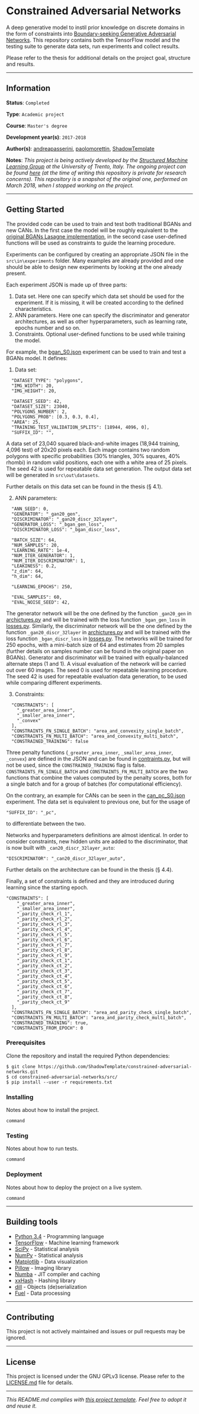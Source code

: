 # Constrained Adversarial Networks

A deep generative model to instil prior knowledge on discrete domains in the 
form of constraints into [Boundary-seeking Generative Adversarial 
Networks](https://arxiv.org/abs/1702.08431). This repository contains both the 
TensorFlow model and the testing suite to generate data sets, run experiments 
and collect results.

Please refer to the thesis for additional details on the project goal, 
structure and results.

---
## Information

**Status**: `Completed`

**Type**: `Academic project`

**Course**: `Master's degree`

**Development year(s)**: `2017-2018`

**Author(s)**: [andreapasserini](https://github.com/andreapasserini), 
[paolomorettin](https://github.com/paolomorettin), 
[ShadowTemplate](https://github.com/ShadowTemplate)

**Notes**: *This project is being actively developed by the [Structured Machine
Learning Group](http://sml.disi.unitn.it/) at the University of Trento, Italy. 
The ongoing project can be found 
[here](https://github.com/paolomorettin/constrained-adversarial-networks) (at 
the time of writing this repository is private for research concerns). This 
repository is a snapshot of the original one, performed on March 2018, when I 
stopped working on the project.*

---
## Getting Started

The provided code can be used to train and test both traditional BGANs and new
CANs. In the first case the model will be roughly equivalent to the [original
BGANs Lasagne implementation](https://github.com/rdevon/BGAN), in the second 
case user-defined functions will be used as constraints to guide the learning 
procedure.

Experiments can be configured by creating an appropriate JSON file in the 
`src\in\experiments` folder. Many examples are already provided and one should 
be able to design new experiments by looking at the one already present.

Each experiment JSON is made up of three parts:

1. Data set. Here one can specify which data set should be used for the 
experiment. If it is missing, it will be created according to the defined 
characteristics.
2. ANN parameters. Here one can specify the discriminator and generator 
architectures, as well as other hyperparameters, such as learning rate, epochs 
number and so on.
3. Constraints. Optional user-defined functions to be used while training the 
model.

For example, the [bgan_S0.json]() experiment can be used to train and test a 
BGANs model. It defines:

1. Data set:

```
  "DATASET_TYPE": "polygons",
  "IMG_WIDTH": 20,
  "IMG_HEIGHT": 20,

  "DATASET_SEED": 42,
  "DATASET_SIZE": 23040,
  "POLYGONS_NUMBER": 2,
  "POLYGONS_PROB": [0.3, 0.3, 0.4],
  "AREA": 25,
  "TRAINING_TEST_VALIDATION_SPLITS": [18944, 4096, 0],
  "SUFFIX_ID": "",
```

A data set of 23,040 squared black-and-white images (18,944 training, 4,096 
test) of 20x20 pixels each. Each image contains two random polygons with 
specific probabilities (30% triangles, 30% squares, 40% rhombi) in random valid 
positions, each one with a white area of 25 pixels. The seed 42 is used for 
repeatable data set generation. The output data set will be generated in 
`src\out\datasets`.

Further details on this data set can be found in the thesis (§ 4.1).

2. ANN parameters:

```
  "ANN_SEED": 0,
  "GENERATOR": "_gan20_gen",
  "DISCRIMINATOR": "_gan20_discr_32layer",
  "GENERATOR_LOSS": "_bgan_gen_loss",
  "DISCRIMINATOR_LOSS": "_bgan_discr_loss",

  "BATCH_SIZE": 64,
  "NUM_SAMPLES": 20,
  "LEARNING_RATE": 1e-4,
  "NUM_ITER_GENERATOR": 1,
  "NUM_ITER_DISCRIMINATOR": 1,
  "LEAKINESS": 0.2,
  "z_dim": 64,
  "h_dim": 64,

  "LEARNING_EPOCHS": 250,

  "EVAL_SAMPLES": 60,
  "EVAL_NOISE_SEED": 42,
```

The generator network will be the one defined by the function `_gan20_gen` in 
[archictures.py]() and will be trained with the loss function `_bgan_gen_loss` 
in [losses.py](). Similarly, the discriminator network will be the one defined 
by the function `_gan20_discr_32layer` in [archictures.py]() and will be 
trained with the loss function `_bgan_discr_loss` in [losses.py](). The 
networks will be trained for 250 epochs, with a mini-batch size of 64 and 
estimates from 20 samples (further details on samples number can be found in 
the original paper on BGANs). Generator and discriminator will be trained with
equally-balanced alternate steps (1 and 1). A visual evaluation of the network 
will be carried out over 60 images. The seed 0 is used for repeatable learning 
procedure. The seed 42 is used for repeatable evaluation data generation, to be 
used while comparing different experiments.

3. Constraints:

```
  "CONSTRAINTS": [
    "_greater_area_inner",
    "_smaller_area_inner",
    "_convex"
  ],
  "CONSTRAINTS_FN_SINGLE_BATCH": "area_and_convexity_single_batch",
  "CONSTRAINTS_FN_MULTI_BATCH": "area_and_convexity_multi_batch",
  "CONSTRAINED_TRAINING": false
```

Three penalty functions (`_greater_area_inner`, `_smaller_area_inner`, 
`_convex`) are defined in the JSON and can be found in [contraints.py](), but 
will not be used, since the `CONSTRAINED_TRAINING` flag is false. 
`CONSTRAINTS_FN_SINGLE_BATCH` and `CONSTRAINTS_FN_MULTI_BATCH` are the two 
functions that combine the values computed by the penalty scores, both for a 
single batch and for a group of batches (for computational efficiency).

On the contrary, an example for CANs can be seen in the [can_pc_S0.json]() 
experiment. The data set is equivalent to previous one, but for the usage of 


```
"SUFFIX_ID": "_pc",
```

to differentiate between the two.

Networks and hyperparameters definitions are almost identical. In order to 
consider constraints, new hidden units are added to the discriminator, that is 
now built with `_can20_discr_32layer_auto`:

```
"DISCRIMINATOR": "_can20_discr_32layer_auto",
```

Further details on the architecture can be found in the thesis (§ 4.4).

Finally, a set of constraints is defined and they are introduced during 
learning since the starting epoch.

```
"CONSTRAINTS": [
    "_greater_area_inner",
    "_smaller_area_inner",
    "_parity_check_rl_1",
    "_parity_check_rl_2",
    "_parity_check_rl_3",
    "_parity_check_rl_4",
    "_parity_check_rl_5",
    "_parity_check_rl_6",
    "_parity_check_rl_7",
    "_parity_check_rl_8",
    "_parity_check_rl_9",
    "_parity_check_ct_1",
    "_parity_check_ct_2",
    "_parity_check_ct_3",
    "_parity_check_ct_4",
    "_parity_check_ct_5",
    "_parity_check_ct_6",
    "_parity_check_ct_7",
    "_parity_check_ct_8",
    "_parity_check_ct_9"
  ],
  "CONSTRAINTS_FN_SINGLE_BATCH": "area_and_parity_check_single_batch",
  "CONSTRAINTS_FN_MULTI_BATCH": "area_and_parity_check_multi_batch",
  "CONSTRAINED_TRAINING": true,
  "CONSTRAINTS_FROM_EPOCH": 0
```


### Prerequisites

Clone the repository and install the required Python dependencies:

```
$ git clone https://github.com/ShadowTemplate/constrained-adversarial-networks.git
$ cd constrained-adversarial-networks/src/
$ pip install --user -r requirements.txt
```

### Installing

Notes about how to install the project.

```
command
```

### Testing

Notes about how to run tests.

```
command
```

### Deployment

Notes about how to deploy the project on a live system.

```
command
```

---
## Building tools


* [Python 3.4](https://www.python.org/downloads/release/python-340/) - 
Programming language
* [TensorFlow](https://www.tensorflow.org/) - Machine learning framework
* [SciPy](https://www.scipy.org/) - Statistical analysis
* [NumPy](http://www.numpy.org/) - Statistical analysis
* [Matplotlib](https://matplotlib.org/) - Data visualization
* [Pillow](https://pillow.readthedocs.io/en/5.2.x/) - Imaging library
* [Numba](https://numba.pydata.org/) - JIT compiler and caching
* [xxHash](http://cyan4973.github.io/xxHash/) - Hashing library
* [dill](https://pypi.org/project/dill/) - Objects (de)serialization
* [Fuel](https://fuel.readthedocs.io/en/latest/) - Data processing

---
## Contributing

This project is not actively maintained and issues or pull requests may be 
ignored.

---
## License

This project is licensed under the GNU GPLv3 license.
Please refer to the [LICENSE.md](LICENSE.md) file for details.

---
*This README.md complies with [this project template](
https://github.com/ShadowTemplate/project-template). Feel free to adopt it
and reuse it.*
